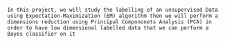 `In this project, we will study the labelling of an unsupervised Data using Expectation-Maximization (EM) algorithm then we will perform a dimensions reduction using Principal Compononets Analysis (PCA) in order to have low dimensional labelled data that we can perform a Bayes classifier on it`

